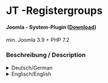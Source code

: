 # JT -Registergroups

#### Joomla - System-Plugin ([Download](https://github.com/JoomTools/plg_system_jtregistergroups/releases))
min. Joomla 3.9 + PHP 7.2

### Beschreibung / Description
<details>
  <summary>Deutsch/German</summary>

## Deutsche Beschreibung

### Plugin
Dieses Plugin ermöglicht es mehrere Registrierungsseiten in Joomla als Menüpunkte anzulegen und dort eine Benutzergruppe festzulegen, die der Besucher nach der Registrierung haben wird. Beispiel: Registrierung als Käufer / Registrierung als Verkäufer


### Achtung
Wenn die Freischaltung der Registrierung durch E-Mail aktiviert ist, wird empfohlen nur Gruppen zu verwenden mit niedriger Berechtigungsstufe. Sicherer ist die Freischaltung durch einen Administrator.

### Plugin-Einstellungen
In den Plugin-Einstellungen kann man definieren, welche Gruppen später in den Menüpunkten für eine Registrierung eingestellt werden können. Es ist nicht nötig die Gruppe auszuwählen, welche schon in den globalen Einstellungen angegeben wurde.


### Menüpunkt-Einstellungen
Der Menüpunkt muss vom Typ `Benutzer -> Registrierungsformular` sein, damit der Tab `JT - Registergroups` auswählbar ist. Hier kann man eine Gruppe auswählen, welche vorher in den Plugin-Einstellungen definiert wurde. Jedem Menüpunkt kann nur eine Gruppe zugewiesen werden.  
Der neu registrierte Benutzer wird automatisch der vorher hinterlegten Gruppe zugewiesen, dashalb bitte den Warnhinweis unter [Achtung](#achtung) beachten.


### CustomFields-Einstellungen
In der Benutzerverwaltung gibt es die Möglichkeit zusätzliche Felder zu erstellen, welche dann bei der _Registrierung / Bearbeitung des Profils_ zur Verfügung stehen. Hier kann man nun zusätzlich unter dem Tab `Optionen` die Benutzergruppen einstellen, unter denen das Zusatzfeld angezeigt werden soll (auch im Registrierungsformular). Bleibt das Feld leer, wird es immer angezeigt.

### Danksagung
Ein besonderer Dank geht an die fleissigen Tester.  
Danke für das Feedback [_Barbara Aßmann_](https://github.com/webnet-assmann), [_Claudia Oerter_](https://github.com/coweb01), [_Elisa Foltyn_](https://github.com/coolcat-creations), [_Toni Gerns_](https://github.com/d4shoerncheN), [_Viviana Menzel_](https://github.com/drmenzelit) :+1:

</details>

<details>
  <summary>Englisch/English</summary>

## English description

### Plugin
This Plugin makes it possible to have several registration pages in Joomla and to create menu items where a specific user group is set. Example: Customer / Vendor Registration page


### Attention
If the activation of the registration is set by e-mail, it is recommended to use only groups with a low authorisation level. It's more secure is the activation by an administrator.


### Plugin settings
In the plugin settings you can define which groups can be set later in the menu items for a registration. It is not necessary to select the group that has already been specified in the global settings.


### Menu item settings
The menu item must be of the type `Users -> Registration Form`, so that the tab `JT - Registergroups` can be selected. Here you can select one of the groups, that was previously defined in the plugin settings. Each menu item can only be assigned to one group.
The newly registered user is automatically assigned to the selected group, therefore please note the warning under [Attention](#attention).


### CustomFields settings
In the user administration there is the possibility to create additional fields (custom fields), that will be available in _registration / editing of the profile_. Under the tab `Options` of a field, You can now set the user groups under which the additional field should be displayed (also in the registration form). If the field remains empty, it is always displayed.


### Special thanks
Special thanks goes to the diligent testers.  
Thanks for the feedback [_Barbara Aßmann_](https://github.com/webnet-assmann), [_Claudia Oerter_](https://github.com/coweb01), [_Elisa Foltyn_](https://github.com/coolcat-creations), [_Toni Gerns_](https://github.com/d4shoerncheN), [_Viviana Menzel_](https://github.com/drmenzelit) :+1:
</details>
